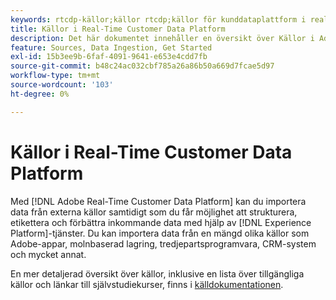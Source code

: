 ```yaml
---
keywords: rtcdp-källor;källor rtcdp;källor för kunddataplattform i realtid
title: Källor i Real-Time Customer Data Platform
description: Det här dokumentet innehåller en översikt över Källor i Adobe Real-Time Customer Data Platform
feature: Sources, Data Ingestion, Get Started
exl-id: 15b3ee9b-6faf-4091-9641-e653e4cdd7fb
source-git-commit: b48c24ac032cbf785a26a86b50a669d7fcae5d97
workflow-type: tm+mt
source-wordcount: '103'
ht-degree: 0%

---
```


# Källor i Real-Time Customer Data Platform

Med [!DNL Adobe Real-Time Customer Data Platform] kan du importera data från externa källor samtidigt som du får möjlighet att strukturera, etikettera och förbättra inkommande data med hjälp av [!DNL Experience Platform]-tjänster. Du kan importera data från en mängd olika källor som Adobe-appar, molnbaserad lagring, tredjepartsprogramvara, CRM-system och mycket annat.

En mer detaljerad översikt över källor, inklusive en lista över tillgängliga källor och länkar till självstudiekurser, finns i [källdokumentationen](../../sources/home.md).
